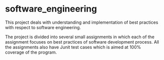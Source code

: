 # software_engineering
This project deals with understanding and implementation of best practices with respect to software engineering.

The project is divided into several small assignments in which each of the assignment focuses on best practices of software development process. All the assignments also have Junit test cases which is aimed at 100% coverage of the program.
